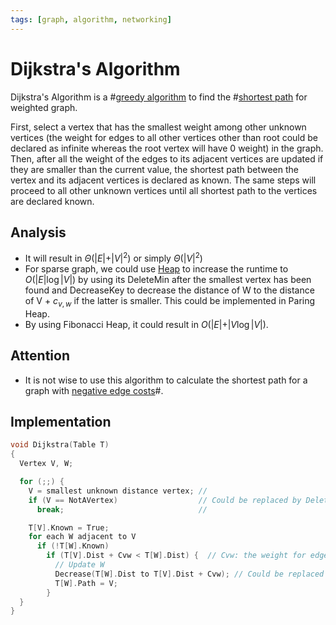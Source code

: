```yaml
---
tags: [graph, algorithm, networking]
---
```


# Dijkstra's Algorithm

Dijkstra's Algorithm is a #[greedy algorithm](202204151143.md) to find the
#[shortest path](202204141149.md) for weighted graph.

First, select a vertex that has the smallest weight among other unknown vertices
(the weight for edges to all other vertices other than root could be declared as
infinite whereas the root vertex will have 0 weight) in the graph. Then, after
all the weight of the edges to its adjacent vertices are updated if they are
smaller than the current value, the shortest path between the vertex and its
adjacent vertices is declared as known. The same steps will proceed to all other
unknown vertices until all shortest path to the vertices are declared known.

## Analysis

- It will result in $\Theta(\vert E \vert + \vert V \vert^2)$ or simply
  $\Theta(\vert V \vert^2)$
- For sparse graph, we could use [Heap](202202062259.md) to increase the runtime
  to $O(\vert E \vert \log \vert V \vert)$ by using its DeleteMin after the
  smallest vertex has been found and DecreaseKey to decrease the distance of W
  to the distance of V + $c_{v,w}$ if the latter is smaller. This could be
  implemented in Paring Heap.
- By using Fibonacci Heap, it could result in $O(\vert E \vert + \vert V \log
  \vert V \vert)$.

## Attention

- It is not wise to use this algorithm to calculate the shortest path for a
  graph with [negative edge costs](202204201038.md)#.

## Implementation

```c
void Dijkstra(Table T)
{
  Vertex V, W;

  for (;;) {
    V = smallest unknown distance vertex; //
    if (V == NotAVertex)                  // Could be replaced by DeleteMin
      break;                              //

    T[V].Known = True;
    for each W adjacent to V
      if (!T[W].Known)
        if (T[V].Dist + Cvw < T[W].Dist) {  // Cvw: the weight for edge (v,w)
          // Update W
          Decrease(T[W].Dist to T[V].Dist + Cvw); // Could be replaced by DecreaseKey
          T[W].Path = V;
        }
  }
}
```
